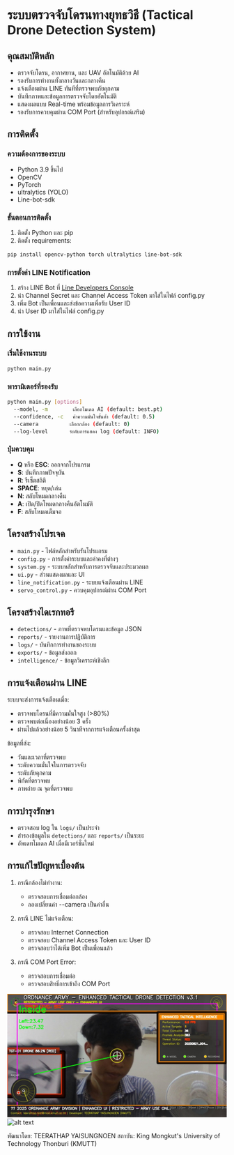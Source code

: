 
# ระบบตรวจจับโดรนทางยุทธวิธี (Tactical Drone Detection System)

## คุณสมบัติหลัก
- ตรวจจับโดรน, อากาศยาน, และ UAV อัตโนมัติด้วย AI
- รองรับการทำงานทั้งกลางวันและกลางคืน
- แจ้งเตือนผ่าน LINE ทันทีที่ตรวจพบภัยคุกคาม
- บันทึกภาพและข้อมูลการตรวจจับโดยอัตโนมัติ
- แสดงผลแบบ Real-time พร้อมข้อมูลการวิเคราะห์
- รองรับการควบคุมผ่าน COM Port (สำหรับอุปกรณ์เสริม)

## การติดตั้ง

### ความต้องการของระบบ
- Python 3.9 ขึ้นไป
- OpenCV
- PyTorch
- ultralytics (YOLO)
- Line-bot-sdk

### ขั้นตอนการติดตั้ง
1. ติดตั้ง Python และ pip
2. ติดตั้ง requirements:
```bash
pip install opencv-python torch ultralytics line-bot-sdk
```

### การตั้งค่า LINE Notification
1. สร้าง LINE Bot ที่ [Line Developers Console](https://developers.line.biz/)
2. นำ Channel Secret และ Channel Access Token มาใส่ในไฟล์ config.py
3. เพิ่ม Bot เป็นเพื่อนและส่งข้อความเพื่อรับ User ID
4. นำ User ID มาใส่ในไฟล์ config.py

## การใช้งาน

### เริ่มใช้งานระบบ
```bash
python main.py
```

### พารามิเตอร์ที่รองรับ
```bash
python main.py [options]
  --model, -m        เลือกโมเดล AI (default: best.pt)
  --confidence, -c   ค่าความมั่นใจขั้นต่ำ (default: 0.5)
  --camera          เลือกกล้อง (default: 0)
  --log-level       ระดับการแสดง log (default: INFO)
```

### ปุ่มควบคุม
- **Q** หรือ **ESC**: ออกจากโปรแกรม
- **S**: บันทึกภาพปัจจุบัน
- **R**: รีเซ็ตสถิติ
- **SPACE**: หยุด/เล่น
- **N**: สลับโหมดกลางคืน
- **A**: เปิด/ปิดโหมดกลางคืนอัตโนมัติ
- **F**: สลับโหมดเต็มจอ

## โครงสร้างโปรเจค
- `main.py` - ไฟล์หลักสำหรับรันโปรแกรม
- `config.py` - การตั้งค่าระบบและค่าคงที่ต่างๆ
- `system.py` - ระบบหลักสำหรับการตรวจจับและประมวลผล
- `ui.py` - ส่วนแสดงผลและ UI
- `line_notification.py` - ระบบแจ้งเตือนผ่าน LINE
- `servo_control.py` - ควบคุมอุปกรณ์ผ่าน COM Port

## โครงสร้างไดเรกทอรี
- `detections/` - ภาพที่ตรวจพบโดรนและข้อมูล JSON
- `reports/` - รายงานการปฏิบัติการ
- `logs/` - บันทึกการทำงานของระบบ
- `exports/` - ข้อมูลส่งออก
- `intelligence/` - ข้อมูลวิเคราะห์เชิงลึก

## การแจ้งเตือนผ่าน LINE
ระบบจะส่งการแจ้งเตือนเมื่อ:
- ตรวจพบโดรนที่มีความมั่นใจสูง (>80%)
- ตรวจพบต่อเนื่องอย่างน้อย 3 ครั้ง
- ผ่านไปแล้วอย่างน้อย 5 วินาทีจากการแจ้งเตือนครั้งล่าสุด

ข้อมูลที่ส่ง:
- วันและเวลาที่ตรวจพบ
- ระดับความมั่นใจในการตรวจจับ
- ระดับภัยคุกคาม
- พิกัดที่ตรวจพบ
- ภาพถ่าย ณ จุดที่ตรวจพบ

## การบำรุงรักษา
- ตรวจสอบ log ใน `logs/` เป็นประจำ
- สำรองข้อมูลใน `detections/` และ `reports/` เป็นระยะ
- อัพเดทโมเดล AI เมื่อมีเวอร์ชั่นใหม่

## การแก้ไขปัญหาเบื้องต้น
1. กรณีกล้องไม่ทำงาน:
   - ตรวจสอบการเชื่อมต่อกล้อง
   - ลองเปลี่ยนค่า --camera เป็นค่าอื่น

2. กรณี LINE ไม่แจ้งเตือน:
   - ตรวจสอบ Internet Connection
   - ตรวจสอบ Channel Access Token และ User ID
   - ตรวจสอบว่าได้เพิ่ม Bot เป็นเพื่อนแล้ว

3. กรณี COM Port Error:
   - ตรวจสอบการเชื่อมต่อ
   - ตรวจสอบสิทธิ์การเข้าถึง COM Port


![Detection Example](image/ex1.JPG)
![alt text](image/DIAGRAM.png)



พัฒนาโดย: TEERATHAP YAISUNGNOEN
สถาบัน: King Mongkut's University of Technology Thonburi (KMUTT)
